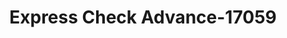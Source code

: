 ---
f_zip-code: 23320
f_state-code: VA
title: Express Check Advance-17059
f_phone: 757-482-7165
f_city-only: Chesapeake
f_address: 237 South Battlefield Blvd Chesapeake
f_location-unique-id: '17059'
slug: express-check-advance-17059
updated-on: '2024-05-30T13:46:58.046Z'
created-on: '2024-05-30T13:36:59.803Z'
published-on: '2024-05-30T13:54:32.469Z'
f_city-state: cms/city/chesapeake-va.md
f_company: cms/company/express-check-advance.md
f_state: cms/state/virginia.md
layout: '[payday-loan].html'
tags: payday-loan
---